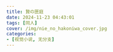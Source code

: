 ```yaml
---
title: 贄の匣庭
date: 2024-11-23 04:43:01
tags: [同人]
cover: /img/nie_no_hakoniwa_cover.jpg
categories:
- [视觉小说, 无分支]
---
```

